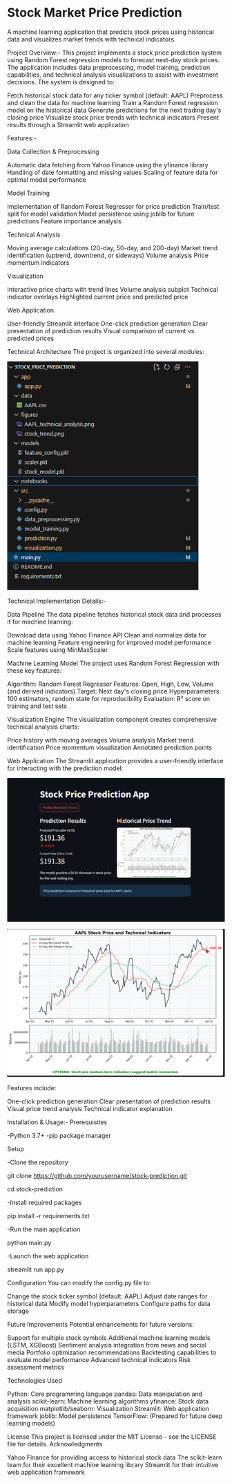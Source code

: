 ﻿# Stock Market Price Prediction


A machine learning application that predicts stock prices using historical data and visualizes market trends with technical indicators.


Project Overview:- 
This project implements a stock price prediction system using Random Forest regression models to forecast next-day stock prices. The application includes data preprocessing, model training, prediction capabilities, and technical analysis visualizations to assist with investment decisions.
The system is designed to:

Fetch historical stock data for any ticker symbol (default: AAPL)
Preprocess and clean the data for machine learning
Train a Random Forest regression model on the historical data
Generate predictions for the next trading day's closing price
Visualize stock price trends with technical indicators
Present results through a Streamlit web application

Features:-

Data Collection & Preprocessing

Automatic data fetching from Yahoo Finance using the yfinance library
Handling of date formatting and missing values
Scaling of feature data for optimal model performance

Model Training

Implementation of Random Forest Regressor for price prediction
Train/test split for model validation
Model persistence using joblib for future predictions
Feature importance analysis

Technical Analysis

Moving average calculations (20-day, 50-day, and 200-day)
Market trend identification (uptrend, downtrend, or sideways)
Volume analysis
Price momentum indicators

Visualization

Interactive price charts with trend lines
Volume analysis subplot
Technical indicator overlays
Highlighted current price and predicted price

Web Application

User-friendly Streamlit interface
One-click prediction generation
Clear presentation of prediction results
Visual comparison of current vs. predicted prices

Technical Architecture
The project is organized into several modules:



![Alt text](https://github.com/djism/stock_price_prediction/blob/main/Screenshot%202025-04-03%20045656.png?raw=true)



Technical Implementation Details:- 

Data Pipeline
The data pipeline fetches historical stock data and processes it for machine learning:

Download data using Yahoo Finance API
Clean and normalize data for machine learning
Feature engineering for improved model performance
Scale features using MinMaxScaler

Machine Learning Model
The project uses Random Forest Regression with these key features:

Algorithm: Random Forest Regressor
Features: Open, High, Low, Volume (and derived indicators)
Target: Next day's closing price
Hyperparameters: 100 estimators, random state for reproducibility
Evaluation: R² score on training and test sets

Visualization Engine
The visualization component creates comprehensive technical analysis charts:

Price history with moving averages
Volume analysis
Market trend identification
Price momentum visualization
Annotated prediction points


Web Application
The Streamlit application provides a user-friendly interface for interacting with the prediction model:


![Alt text](https://github.com/djism/stock_price_prediction/blob/main/Screenshot%202025-04-03%20044014.png?raw=true)

![Alt text](https://github.com/djism/stock_price_prediction/blob/main/Screenshot%202025-04-03%20044025.png?raw=true)


Features include:

One-click prediction generation
Clear presentation of prediction results
Visual price trend analysis
Technical indicator explanation

Installation & Usage:-
Prerequisites

-Python 3.7+
-pip package manager

Setup

-Clone the repository

git clone https://github.com/yourusername/stock-prediction.git

cd stock-prediction

-Install required packages

pip install -r requirements.txt

-Run the main application

python main.py

-Launch the web application

streamlit run app.py




Configuration
You can modify the config.py file to:

Change the stock ticker symbol (default: AAPL)
Adjust date ranges for historical data
Modify model hyperparameters
Configure paths for data storage

Future Improvements
Potential enhancements for future versions:

Support for multiple stock symbols
Additional machine learning models (LSTM, XGBoost)
Sentiment analysis integration from news and social media
Portfolio optimization recommendations
Backtesting capabilities to evaluate model performance
Advanced technical indicators
Risk assessment metrics

Technologies Used

Python: Core programming language
pandas: Data manipulation and analysis
scikit-learn: Machine learning algorithms
yfinance: Stock data acquisition
matplotlib/seaborn: Visualization
Streamlit: Web application framework
joblib: Model persistence
TensorFlow: (Prepared for future deep learning models)

License
This project is licensed under the MIT License - see the LICENSE file for details.
Acknowledgments

Yahoo Finance for providing access to historical stock data
The scikit-learn team for their excellent machine learning library
Streamlit for their intuitive web application framework
